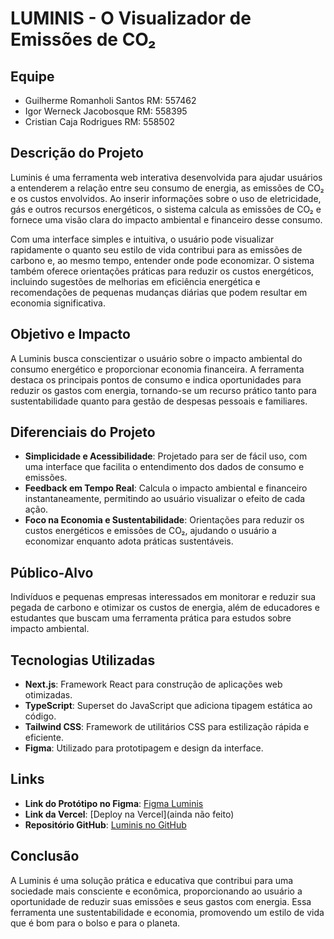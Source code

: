 # LUMINIS - O Visualizador de Emissões de CO₂

## Equipe

- Guilherme Romanholi Santos RM: 557462
- Igor Werneck Jacobosque RM: 558395
- Cristian Caja Rodrigues RM: 558502

## Descrição do Projeto

Luminis é uma ferramenta web interativa desenvolvida para ajudar usuários a entenderem a relação entre seu consumo de energia, as emissões de CO₂ e os custos envolvidos. Ao inserir informações sobre o uso de eletricidade, gás e outros recursos energéticos, o sistema calcula as emissões de CO₂ e fornece uma visão clara do impacto ambiental e financeiro desse consumo.

Com uma interface simples e intuitiva, o usuário pode visualizar rapidamente o quanto seu estilo de vida contribui para as emissões de carbono e, ao mesmo tempo, entender onde pode economizar. O sistema também oferece orientações práticas para reduzir os custos energéticos, incluindo sugestões de melhorias em eficiência energética e recomendações de pequenas mudanças diárias que podem resultar em economia significativa.

## Objetivo e Impacto

A Luminis busca conscientizar o usuário sobre o impacto ambiental do consumo energético e proporcionar economia financeira. A ferramenta destaca os principais pontos de consumo e indica oportunidades para reduzir os gastos com energia, tornando-se um recurso prático tanto para sustentabilidade quanto para gestão de despesas pessoais e familiares.

## Diferenciais do Projeto

- **Simplicidade e Acessibilidade**: Projetado para ser de fácil uso, com uma interface que facilita o entendimento dos dados de consumo e emissões.
- **Feedback em Tempo Real**: Calcula o impacto ambiental e financeiro instantaneamente, permitindo ao usuário visualizar o efeito de cada ação.
- **Foco na Economia e Sustentabilidade**: Orientações para reduzir os custos energéticos e emissões de CO₂, ajudando o usuário a economizar enquanto adota práticas sustentáveis.

## Público-Alvo

Indivíduos e pequenas empresas interessados em monitorar e reduzir sua pegada de carbono e otimizar os custos de energia, além de educadores e estudantes que buscam uma ferramenta prática para estudos sobre impacto ambiental.

## Tecnologias Utilizadas

- **Next.js**: Framework React para construção de aplicações web otimizadas.
- **TypeScript**: Superset do JavaScript que adiciona tipagem estática ao código.
- **Tailwind CSS**: Framework de utilitários CSS para estilização rápida e eficiente.
- **Figma**: Utilizado para prototipagem e design da interface.

## Links

- **Link do Protótipo no Figma**: [Figma Luminis](https://www.figma.com/design/fJkuxHkqf3qbtbbjdufh3K/Luminis?node-id=0-1&t=wZzNxFm65CBdg515-1)
- **Link da Vercel**: [Deploy na Vercel](ainda não feito)
- **Repositório GitHub**: [Luminis no GitHub](https://github.com/GuiRomanholi/gs-front-luminis)

## Conclusão

A Luminis é uma solução prática e educativa que contribui para uma sociedade mais consciente e econômica, proporcionando ao usuário a oportunidade de reduzir suas emissões e seus gastos com energia. Essa ferramenta une sustentabilidade e economia, promovendo um estilo de vida que é bom para o bolso e para o planeta.
